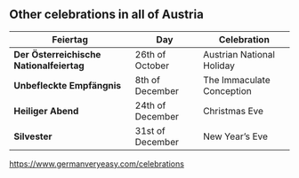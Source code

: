 ## Other celebrations in all of Austria

| Feiertag                                 | Day              | Celebration               |
| ---------------------------------------- | ---------------- | ------------------------- |
| **Der Österreichische Nationalfeiertag** | 26th of October  | Austrian National Holiday |
| **Unbefleckte Empfängnis**               | 8th of December  | The Immaculate Conception |
| **Heiliger Abend**                       | 24th of December | Christmas Eve             |
| **Silvester**                            | 31st of December | New Year’s Eve            |

https://www.germanveryeasy.com/celebrations